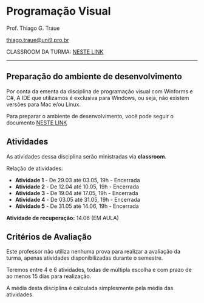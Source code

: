 # Programação Visual

Prof. Thiago G. Traue

thiago.traue@uni9.pro.br

CLASSROOM DA TURMA: [NESTE LINK](https://classroom.google.com/c/NDY1OTg2Mzc0NzY3?cjc=ve2ofeh)

---

## Preparação do ambiente de desenvolvimento

Por conta da ementa da disciplina de programação visual com Winforms e C#, A IDE que utilizamos é exclusiva para Windows, ou seja, não existem versões para Mac e/ou Linux.

Para preparar o ambiente de desenvolvimento, você pode seguir o documento [NESTE LINK](https://docs.google.com/document/d/1peEF-FDxh14hyjkIOXfChf0-JEOJA7nW4abMthWr70I/edit?usp=sharing)

## Atividades

As atividades dessa disciplina serão ministradas via **classroom**.

Relação de atividades:

- **Atividade 1** - De 29.03 até 03.05, 19h - Encerrada
- **Atividade 2** - De 12.04 até 10.05, 19h - Encerrada
- **Atividade 3** - De 19.04 até 17.05, 19h - Encerrada
- **Atividade 4** - De 03.05 até 31.05, 19h - Encerrada
- **Atividade 5** - De 31.05 até 14.06, 19h - Encerrada

**Atividade de recuperação:** 14.06 (EM AULA)

## Critérios de Avaliação

Este professor não utiliza nenhuma prova para realizar a avaliação da turma, apenas atividades disponibilizadas durante o semestre.

Teremos entre 4 e 6 atividades, todas de múltipla escolha e com prazo de ao menos 15 dias para realização.

A média desta disciplina é calculada simplesmente pela média das atividades.
